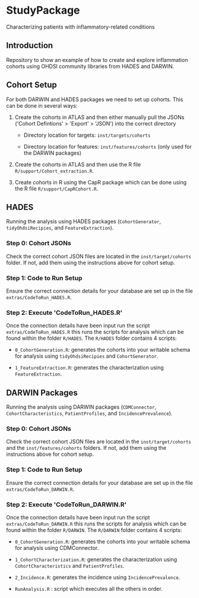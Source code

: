 # StudyPackage

Characterizing patients with inflammatory-related conditions

## Introduction

Repository to show an example of how to create and explore inflammation
cohorts using OHDSI community libraries from HADES and DARWIN.

## Cohort Setup

For both DARWIN and HADES packages we need to set up cohorts. This can
be done in several ways:

1.  Create the cohorts in ATLAS and then either manually pull the JSONs ('Cohort Defintions' > 'Export' > 'JSON')
    into the correct directory

    -   Directory location for targets: `inst/targets/cohorts`

    -   Directory location for features: `inst/features/cohorts` (only
        used for the DARWIN packages)

2.  Create the cohorts in ATLAS and then use the R file
    `R/support/Cohort_extraction.R`.

3.  Create cohorts in R using the CapR package which can be done using
    the R file `R/support/CapRCohort.R`.

## HADES

Running the analysis using HADES packages (`CohortGenerator`,
`tidyOhdsiRecipies`, and `FeatureExtraction`).

### Step 0: Cohort JSONs

Check the correct cohort JSON files are located in the
`inst/target/cohorts` folder. If not, add them using the instructions
above for cohort setup.

### Step 1: Code to Run Setup

Ensure the correct connection details for your database are set up in
the file `extras/CodeToRun_HADES.R`.

### Step 2: Execute 'CodeToRun_HADES.R'

Once the connection details have been input run the script
`extras/CodeToRun_HADES.R` this runs the scripts for analysis which can
be found within the folder `R/HADES`. The `R/HADES` folder contains 4
scripts:

-   `0_CohortGeneration.R`: generates the cohorts into your writable
    schema for analysis using `tidyOhdsiRecipies` and `CohortGenerator`.

-   `1_FeatureExtraction.R`: generates the characterization using
    `FeatureExtraction`.

## DARWIN Packages

Running the analysis using DARWIN packages (`CDMConnector`,
`CohortCharacteristics`, `PatientProfiles`, and `IncidencePrevalence`).

### Step 0: Cohort JSONs

Check the correct cohort JSON files are located in the
`inst/target/cohorts` and the `inst/features/cohorts` folders. If not,
add them using the instructions above for cohort setup.

### Step 1: Code to Run Setup

Ensure the correct connection details for your database are set up in
the file `extras/CodeToRun_DARWIN.R`.

### Step 2: Execute 'CodeToRun_DARWIN.R'

Once the connection details have been input run the script
`extras/CodeToRun_DARWIN.R` this runs the scripts for analysis which can
be found within the folder `R/DARWIN`. The `R/DARWIN` folder contains 4
scripts:

-   `0_CohortGeneration.R`: generates the cohorts into your writable
    schema for analysis using CDMConnector.

-   `1_CohortCharacterization.R`: generates the characterization using
    `CohortCharacteristics` and `PatientProfiles`.

-   `2_Incidence.R`: generates the incidence using
    `IncidencePrevalence`.

-   `RunAnalysis.R` : script which executes all the others in order.
